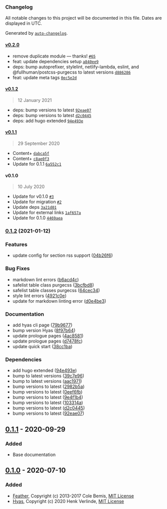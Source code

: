 ### Changelog

All notable changes to this project will be documented in this file. Dates are displayed in UTC.

Generated by [`auto-changelog`](https://github.com/CookPete/auto-changelog).

#### [v0.2.0](https://github.com/h-enk/gethyas.com/compare/v0.1.2...v0.2.0)

- remove duplicate module — thanks! [`#65`](https://github.com/h-enk/gethyas.com/pull/65)
- feat: update dependencies setup [`a840ee9`](https://github.com/h-enk/gethyas.com/commit/a840ee94c3fba1cdcbf0f7bc0da09a2cd6e43cf1)
- deps: bump autoprefixer, stylelint, netlify-lambda, eslint, and @fullhuman/postcss-purgecss to latest versions [`d886286`](https://github.com/h-enk/gethyas.com/commit/d886286fe1bf2537c4c09ed0af559b2103340a05)
- feat: update meta tags [`0ec5e2d`](https://github.com/h-enk/gethyas.com/commit/0ec5e2d474afd62192e036146693165381061070)

#### [v0.1.2](https://github.com/h-enk/gethyas.com/compare/v0.1.1...v0.1.2)

> 12 January 2021

- deps: bump versions to latest [`92eae07`](https://github.com/h-enk/gethyas.com/commit/92eae0783ecaed9e3eac5786c8f1468923d061b2)
- deps: bump versions to latest [`d2c0445`](https://github.com/h-enk/gethyas.com/commit/d2c0445f90d85c995d8d6d2d0e8833ee5a2957c0)
- deps: add hugo extended [`94e493e`](https://github.com/h-enk/gethyas.com/commit/94e493e47ebf70e08f841980d207c1feb0966bb1)

#### [v0.1.1](https://github.com/h-enk/gethyas.com/compare/v0.1.0...v0.1.1)

> 29 September 2020

- Content+ [`dabca5f`](https://github.com/h-enk/gethyas.com/commit/dabca5f139845633a7296faea053374925f61cbf)
- Content+ [`c8ae0f3`](https://github.com/h-enk/gethyas.com/commit/c8ae0f38b8599bb7e60e16d3152fd1f8b8751bf0)
- Update for 0.1.1 [`6a552c1`](https://github.com/h-enk/gethyas.com/commit/6a552c16d4e7460abae231bdc4efbd9e25daf746)

#### v0.1.0

> 10 July 2020

- Update for v0.1.0 [`#3`](https://github.com/h-enk/gethyas.com/pull/3)
- Update for migration [`#2`](https://github.com/h-enk/gethyas.com/pull/2)
- Update deps [`3a21d01`](https://github.com/h-enk/gethyas.com/commit/3a21d0165773ee9ccd07346c29724bdc74fe4e22)
- Update for external links [`1af657a`](https://github.com/h-enk/gethyas.com/commit/1af657a2dd47a9339a29fdbb5f2aed2f146a2beb)
- Update for 0.1.0 [`4469aea`](https://github.com/h-enk/gethyas.com/commit/4469aea0598ccef90400291fefea586a1e9a94df)

<!-- auto-changelog-above -->

### [0.1.2](https://github.com/h-enk/gethyas.com/compare/v0.1.1...v0.1.2) (2021-01-12)


### Features

* update config for section rss support ([04b26f6](https://github.com/h-enk/gethyas.com/commit/04b26f6848242e4fadba3b377de594dd92611cac))


### Bug Fixes

* markdown lint errors ([b6acd4c](https://github.com/h-enk/gethyas.com/commit/b6acd4c3edac9764d525352413f0cd6a82002986))
* safelist table class purgecss ([3bcfbd8](https://github.com/h-enk/gethyas.com/commit/3bcfbd879f07d8e4b2dd4989069fa72bbee40494))
* safelist table classes purgecss ([64cec34](https://github.com/h-enk/gethyas.com/commit/64cec34bd2780a0bcfae27d0907569bb150668f0))
* style lint errors ([4921c0e](https://github.com/h-enk/gethyas.com/commit/4921c0ee172e3116f42a87b6b11e29c6f02de3eb))
* update for markdown linting error ([d0e4be3](https://github.com/h-enk/gethyas.com/commit/d0e4be3a9de6318f46b04f8738394703e39ff862))


### Documentation

* add hyas cli page ([79b9677](https://github.com/h-enk/gethyas.com/commit/79b9677b951cb78fa9466521686e1807a5426292))
* bump version Hyas ([8f97b64](https://github.com/h-enk/gethyas.com/commit/8f97b649c8583a6d422d308d0bca36f13b71f47c))
* update prologue pages ([4ac8581](https://github.com/h-enk/gethyas.com/commit/4ac85811148ddbe11252c5369f0d58a324d57879))
* update prologue pages ([d7478fc](https://github.com/h-enk/gethyas.com/commit/d7478fc1e323d4f58fd4a7039533332441695a19))
* update quick start ([38cc1ba](https://github.com/h-enk/gethyas.com/commit/38cc1ba89ac6e3dbce19eea843a7d3b57a796b34))


### Dependencies

* add hugo extended ([94e493e](https://github.com/h-enk/gethyas.com/commit/94e493e47ebf70e08f841980d207c1feb0966bb1))
* bump to latest versions ([39c7e96](https://github.com/h-enk/gethyas.com/commit/39c7e9644b258f56b7cfbaf3454c0420d18d5f28))
* bump to latest versions ([aac1971](https://github.com/h-enk/gethyas.com/commit/aac1971d5ff4382c352c8f9431ea59cdedb1e8fd))
* bump versions to latest ([2982b5a](https://github.com/h-enk/gethyas.com/commit/2982b5aeed3c9f8ae8e57ee261fef42659366331))
* bump versions to latest ([0eef6fb](https://github.com/h-enk/gethyas.com/commit/0eef6fb6577a987b34386f8a32fb36c9399d819e))
* bump versions to latest ([9e4f1b4](https://github.com/h-enk/gethyas.com/commit/9e4f1b4de8ca7cc6183dbb7ff38853185e6febd9))
* bump versions to latest ([103314a](https://github.com/h-enk/gethyas.com/commit/103314a8aa7d1c0f66911ebaf40dcc678c604799))
* bump versions to latest ([d2c0445](https://github.com/h-enk/gethyas.com/commit/d2c0445f90d85c995d8d6d2d0e8833ee5a2957c0))
* bump versions to latest ([92eae07](https://github.com/h-enk/gethyas.com/commit/92eae0783ecaed9e3eac5786c8f1468923d061b2))

## [0.1.1] - 2020-09-29

### Added

- Base documentation

## [0.1.0] - 2020-07-10

### Added

- [Feather](https://github.com/feathericons/feather), Copyright (c) 2013-2017 Cole Bemis, [MIT License](https://github.com/feathericons/feather/blob/master/LICENSE)
- [Hyas](https://github.com/h-enk/hyas), Copyright (c) 2020 Henk Verlinde, [MIT License](https://github.com/h-enk/hyas/blob/master/LICENSE)

[Unreleased]: https://github.com/h-enk/gethyas.com/compare/v0.1.1...HEAD
[0.1.1]: https://github.com/h-enk/gethyas.com/releases/tag/v0.1.1
[0.1.0]: https://github.com/h-enk/gethyas.com/releases/tag/v0.1.0
